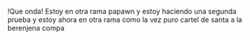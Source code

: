 !Que onda!
Estoy en otra rama papawn
y estoy haciendo una segunda prueba
y estoy ahora en otra rama como la vez
puro cartel de santa a la berenjena compa
